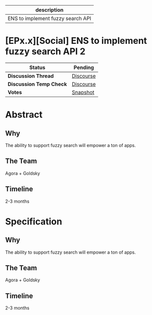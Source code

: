 | description                       |
| --------------------------------- |
| ENS to implement fuzzy search API |

# [EPx.x][Social] ENS to implement fuzzy search API 2

  
  | **Status**            | Pending                                                                                                                                      |
  | --------------------- | ------------------------------------------------------------------------------------------------------------------------------------------- |
  | **Discussion Thread** |  [Discourse](https://discuss.ens.domains/t/draft-executable-approve-further-actions-and-strategies-for-the-endowment/17406)                                                                                              |
  | **Discussion Temp Check** |  [Discourse](https://discuss.ens.domains/t/draft-executable-approve-further-actions-and-strategies-for-the-endowment/17406)                                                                                              |
  | **Votes**             | [Snapshot](https://snapshot.org/#/ens.eth/proposal/0x03a82cc234326be298dea9263462ca0a37f926d83ee362cdc4c2f00b3d40a4a7)                                                                                                                                     |
  

# Abstract 
 ## Why

The ability to support fuzzy search will empower a ton of apps.

## The Team

Agora  + Goldsky

## Timeline

2-3 months

# Specification 
 ## Why

The ability to support fuzzy search will empower a ton of apps.

## The Team

Agora  + Goldsky

## Timeline

2-3 months

